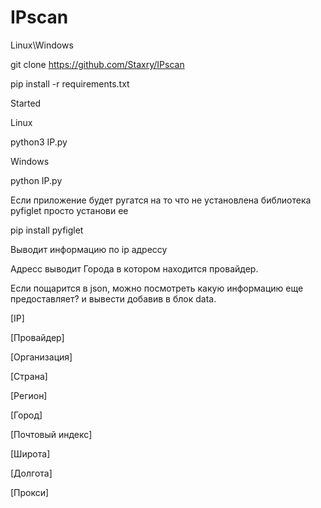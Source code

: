 # IPscan
Linux\Windows

git clone https://github.com/Staxry/IPscan

pip install -r requirements.txt

Started 

Linux

python3 IP.py

Windows

python IP.py

Если приложение будет ругатся на то что не установлена библиотека pyfiglet просто установи ее

pip install pyfiglet

Выводит информацию по ip адрессу 

Адресс выводит Города в котором находится провайдер.

Если пощарится в json, можно посмотреть какую информацию еще предоставляет? и вывести добавив в блок data.

[IP]

[Провайдер]

[Организация]

[Страна]

[Регион]

[Город]

[Почтовый индекс]

[Широта]

[Долгота]

[Прокси]
